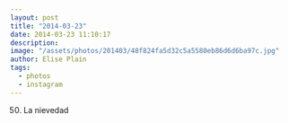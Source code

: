 ```yaml
---
layout: post
title: "2014-03-23"
date: 2014-03-23 11:10:17
description: 
image: "/assets/photos/201403/48f824fa5d32c5a5580eb86d6d6ba97c.jpg"
author: Elise Plain
tags: 
  - photos
  - instagram
---
```


50. La nievedad
<p></p>
